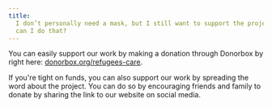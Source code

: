 ```yaml
---
title:
  I don’t personally need a mask, but I still want to support the project. How
  can I do that?
---
```


You can easily support our work by making a donation through Donorbox by right
here: [donorbox.org/refugees-care](https://donorbox.org/refugees-care).

If you're tight on funds, you can also support our work by spreading the word
about the project. You can do so by encouraging friends and family to donate by
sharing the link to our website on social media.
